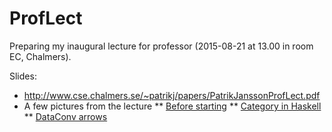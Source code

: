 # ProfLect

Preparing my inaugural lecture for professor (2015-08-21 at 13.00 in room EC, Chalmers).

Slides:
* http://www.cse.chalmers.se/~patrikj/papers/PatrikJanssonProfLect.pdf
* A few pictures from the lecture
** [Before starting](images/20150821_125309.jpg)
** [Category in Haskell](images/20150821_132057.jpg)
** [DataConv arrows](images/20150821_132257.jpg)
